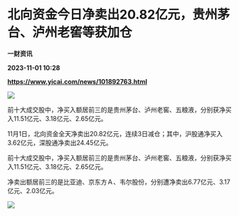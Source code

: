 # 北向资金今日净卖出20.82亿元，贵州茅台、泸州老窖等获加仓
**一财资讯**

**2023-11-01 10:28**

**https://www.yicai.com/news/101892763.html**

![](https://imgcdn.yicai.com/uppics/slides/2023/11/61d81332dbce6e09a3ffb84b5d1ceb0b.jpg)

前十大成交股中，净买入额居前三的是贵州茅台、泸州老窖、五粮液，分别获净买入11.51亿元、3.18亿元、2.65亿元。

11月1日，北向资金全天净卖出20.82亿元，连续3日减仓；其中，沪股通净买入3.62亿元，深股通净卖出24.45亿元。

前十大成交股中，净买入额居前三的是贵州茅台、泸州老窖、五粮液，分别获净买入11.51亿元、3.18亿元、2.65亿元。

净卖出额居前三的是比亚迪、京东方Ａ、韦尔股份，分别遭净卖出6.77亿元、3.17亿元、2.03亿元。

![](https://imgcdn.yicai.com/uppics/images/2023/11/2c916d32198a0116ab3f30f446339126.jpg)